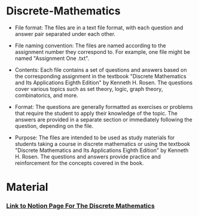 # Discrete-Mathematics

* File format: The files are in a text file format, with each question and answer pair separated under each other.

* File naming convention: The files are named according to the assignment number they correspond to. For example, one file might be named "Assignment One .txt".

* Contents: Each file contains a set of questions and answers based on the corresponding assignment in the textbook "Discrete Mathematics and Its Applications Eighth Edition" by Kenneth H. Rosen. The questions cover various topics such as set theory, logic, graph theory, combinatorics, and more.

* Format: The questions are generally formatted as exercises or problems that require the student to apply their knowledge of the topic. The answers are provided in a separate section or immediately following the question, depending on the file.

* Purpose: The files are intended to be used as study materials for students taking a course in discrete mathematics or using the textbook "Discrete Mathematics and Its Applications Eighth Edition" by Kenneth H. Rosen. The questions and answers provide practice and reinforcement for the concepts covered in the book.

# Material

### [Link to Notion Page For The Discrete Mathematics](https://mennah.notion.site/Discrete-Mathematics-84dbf170dfdc4ac3a34429f21170ac72) 


